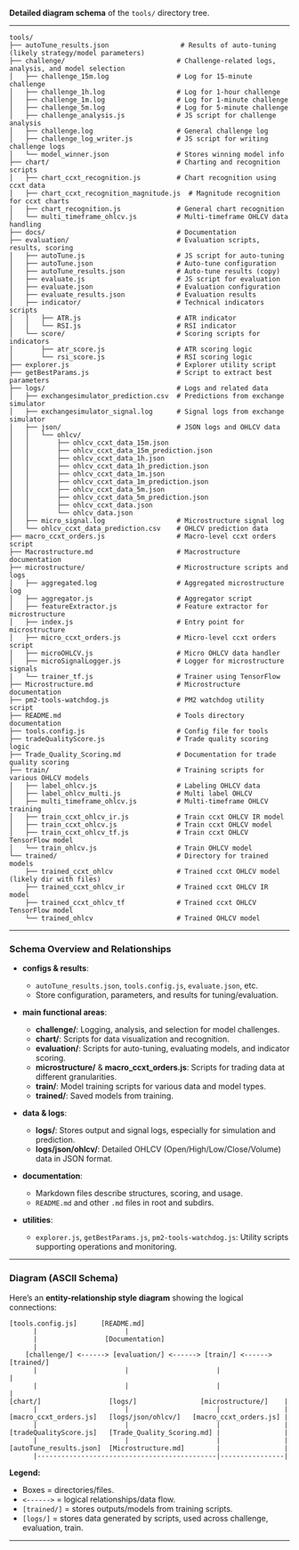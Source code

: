 **Detailed diagram schema** of the `tools/` directory tree.

---

```
tools/
├── autoTune_results.json                  # Results of auto-tuning (likely strategy/model parameters)
├── challenge/                            # Challenge-related logs, analysis, and model selection
│   ├── challenge_15m.log                 # Log for 15-minute challenge
│   ├── challenge_1h.log                  # Log for 1-hour challenge
│   ├── challenge_1m.log                  # Log for 1-minute challenge
│   ├── challenge_5m.log                  # Log for 5-minute challenge
│   ├── challenge_analysis.js             # JS script for challenge analysis
│   ├── challenge.log                     # General challenge log
│   ├── challenge_log_writer.js           # JS script for writing challenge logs
│   └── model_winner.json                 # Stores winning model info
├── chart/                                # Charting and recognition scripts
│   ├── chart_ccxt_recognition.js         # Chart recognition using ccxt data
│   ├── chart_ccxt_recognition_magnitude.js  # Magnitude recognition for ccxt charts
│   ├── chart_recognition.js              # General chart recognition
│   └── multi_timeframe_ohlcv.js          # Multi-timeframe OHLCV data handling
├── docs/                                 # Documentation
├── evaluation/                           # Evaluation scripts, results, scoring
│   ├── autoTune.js                       # JS script for auto-tuning
│   ├── autoTune.json                     # Auto-tune configuration
│   ├── autoTune_results.json             # Auto-tune results (copy)
│   ├── evaluate.js                       # JS script for evaluation
│   ├── evaluate.json                     # Evaluation configuration
│   ├── evaluate_results.json             # Evaluation results
│   ├── indicator/                        # Technical indicators scripts
│   │   ├── ATR.js                        # ATR indicator
│   │   └── RSI.js                        # RSI indicator
│   └── score/                            # Scoring scripts for indicators
│       ├── atr_score.js                  # ATR scoring logic
│       └── rsi_score.js                  # RSI scoring logic
├── explorer.js                           # Explorer utility script
├── getBestParams.js                      # Script to extract best parameters
├── logs/                                 # Logs and related data
│   ├── exchangesimulator_prediction.csv  # Predictions from exchange simulator
│   ├── exchangesimulator_signal.log      # Signal logs from exchange simulator
│   ├── json/                             # JSON logs and OHLCV data
│   │   └── ohlcv/
│   │       ├── ohlcv_ccxt_data_15m.json
│   │       ├── ohlcv_ccxt_data_15m_prediction.json
│   │       ├── ohlcv_ccxt_data_1h.json
│   │       ├── ohlcv_ccxt_data_1h_prediction.json
│   │       ├── ohlcv_ccxt_data_1m.json
│   │       ├── ohlcv_ccxt_data_1m_prediction.json
│   │       ├── ohlcv_ccxt_data_5m.json
│   │       ├── ohlcv_ccxt_data_5m_prediction.json
│   │       ├── ohlcv_ccxt_data.json
│   │       └── ohlcv_data.json
│   ├── micro_signal.log                  # Microstructure signal log
│   └── ohlcv_ccxt_data_prediction.csv    # OHLCV prediction data
├── macro_ccxt_orders.js                  # Macro-level ccxt orders script
├── Macrostructure.md                     # Macrostructure documentation
├── microstructure/                       # Microstructure scripts and logs
│   ├── aggregated.log                    # Aggregated microstructure log
│   ├── aggregator.js                     # Aggregator script
│   ├── featureExtractor.js               # Feature extractor for microstructure
│   ├── index.js                          # Entry point for microstructure
│   ├── micro_ccxt_orders.js              # Micro-level ccxt orders script
│   ├── microOHLCV.js                     # Micro OHLCV data handler
│   ├── microSignalLogger.js              # Logger for microstructure signals
│   └── trainer_tf.js                     # Trainer using TensorFlow
├── Microstructure.md                     # Microstructure documentation
├── pm2-tools-watchdog.js                 # PM2 watchdog utility script
├── README.md                             # Tools directory documentation
├── tools.config.js                       # Config file for tools
├── tradeQualityScore.js                  # Trade quality scoring logic
├── Trade_Quality_Scoring.md              # Documentation for trade quality scoring
├── train/                                # Training scripts for various OHLCV models
│   ├── label_ohlcv.js                    # Labeling OHLCV data
│   ├── label_ohlcv_multi.js              # Multi label OHLCV
│   ├── multi_timeframe_ohlcv.js          # Multi-timeframe OHLCV training
│   ├── train_ccxt_ohlcv_ir.js            # Train ccxt OHLCV IR model
│   ├── train_ccxt_ohlcv.js               # Train ccxt OHLCV model
│   ├── train_ccxt_ohlcv_tf.js            # Train ccxt OHLCV TensorFlow model
│   └── train_ohlcv.js                    # Train OHLCV model
└── trained/                              # Directory for trained models
    ├── trained_ccxt_ohlcv                # Trained ccxt OHLCV model (likely dir with files)
    ├── trained_ccxt_ohlcv_ir             # Trained ccxt OHLCV IR model
    ├── trained_ccxt_ohlcv_tf             # Trained ccxt OHLCV TensorFlow model
    └── trained_ohlcv                     # Trained OHLCV model

```

---

### **Schema Overview and Relationships**

- **configs & results**:  
  - `autoTune_results.json`, `tools.config.js`, `evaluate.json`, etc.  
  - Store configuration, parameters, and results for tuning/evaluation.

- **main functional areas**:
  - **challenge/**: Logging, analysis, and selection for model challenges.
  - **chart/**: Scripts for data visualization and recognition.
  - **evaluation/**: Scripts for auto-tuning, evaluating models, and indicator scoring.
  - **microstructure/** & **macro_ccxt_orders.js**: Scripts for trading data at different granularities.
  - **train/**: Model training scripts for various data and model types.
  - **trained/**: Saved models from training.

- **data & logs**:
  - **logs/**: Stores output and signal logs, especially for simulation and prediction.
  - **logs/json/ohlcv/**: Detailed OHLCV (Open/High/Low/Close/Volume) data in JSON format.

- **documentation**:
  - Markdown files describe structures, scoring, and usage.
  - `README.md` and other `.md` files in root and subdirs.

- **utilities**:
  - `explorer.js`, `getBestParams.js`, `pm2-tools-watchdog.js`: Utility scripts supporting operations and monitoring.

---

### **Diagram (ASCII Schema)**

Here’s an **entity-relationship style diagram** showing the logical connections:

```
[tools.config.js]      [README.md]
      |                      |
      |                 [Documentation]
      |
    [challenge/] <------> [evaluation/] <------> [train/] <------> [trained/]
      |                      |                      |                 |
      |                      |                      |                 |
[chart/]                 [logs/]                [microstructure/]    |
      |                      |                      |                |
[macro_ccxt_orders.js]   [logs/json/ohlcv/]   [macro_ccxt_orders.js] |
      |                      |                      |                |
[tradeQualityScore.js]   [Trade_Quality_Scoring.md] |                |
      |                      |                      |                |
[autoTune_results.json]  [Microstructure.md]        |                |
      |---------------------------------------------|----------------|
```

**Legend:**
- Boxes = directories/files.
- `<------>` = logical relationships/data flow.
- `[trained/]` = stores outputs/models from training scripts.
- `[logs/]` = stores data generated by scripts, used across challenge, evaluation, train.

---
